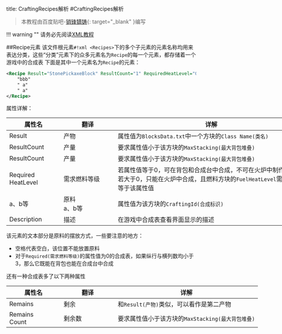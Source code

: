 title: CraftingRecipes解析
#CraftingRecipes解析

>本教程由百度贴吧-[销锋镝铸](http://tieba.baidu.com/home/main/?un=销锋镝铸){: target="\_blank" }编写

!!! warning ""
    请务必先阅读[XML教程][1]

##Recipe元素
该文件根元素`#!xml <Recipes>`下的多个子元素的元素名称均用来表达分类，这些“分类”元素下的众多元素名为`Recipe`的每一个元素，都存储着一个游戏中的合成表
下面是其中一个元素名为`Recipe`的元素：
```xml
<Recipe Result="StonePickaxeBlock" ResultCount="1" RequiredHeatLevel="0" a="stick" b="cobblestone" Description="Make a stone tool">
    "bbb"
    " a"
    " a"
</Recipe>
```
属性详解：
<style>
	article th, td{
		vertical-align:middle !important;
	}
</style>
<table style="table-layout:fixed; min-width:50rem;">
	<thead>
		<tr>
			<th style="width: 8rem;word-break: break-all">属性名</th>
			<th style="width: 8rem;">翻译</th>
			<th>详解</th>
		</tr>
	</thead>
	<tbody>
		<tr>
			<td>Result</td>
			<td>产物</td>
			<td>属性值为<code>BlocksData.txt</code>中一个方块的<code>Class Name(类名)</code></td>
		</tr>
		<tr>
			<td>ResultCount</td>
			<td>产量</td>
			<td>要求属性值小于该方块的<code>MaxStacking(最大背包堆叠)</code></td>
		</tr>
		<tr>
			<td>ResultCount</td>
			<td>产量</td>
			<td>要求属性值小于该方块的<code>MaxStacking(最大背包堆叠)</code></td>
		</tr>
		<tr>
			<td>Required<br />HeatLevel</td>
			<td>需求燃料等级</td>
			<td>若属性值等于0，可在背包和合成台中合成，不可在火炉中制作<br />
			若大于0，只能在火炉中合成，且燃料方块的<code>FuelHeatLevel</code>需要大于等于该属性值</td>
		</tr>
		<tr>
			<td>a、b等</td>
			<td>原料<br />a、b等</td>
			<td>属性值为该方块的<code>CraftingId(合成标识)</code></td>
		</tr>
		<tr>
			<td>Description</td>
			<td>描述</td>
			<td>在游戏中合成表查看界面显示的描述</code></td>
		</tr>
	</tbody>
</table>
该元素的文本部分是原料的摆放方式，一些要注意的地方：

* 空格代表空白，该位置不能放置原料
* 对于`Required(需求燃料等级)`的属性值为0的合成表，如果纵行与横列数均小于3，那么它既能在背包也能在合成台中合成

还有一种合成表多了以下两种属性
<table style="table-layout:fixed; min-width:50rem;">
	<thead>
		<tr>
			<th style="width: 8rem;word-break: break-all">属性名</th>
			<th style="width: 8rem;">翻译</th>
			<th>详解</th>
		</tr>
	</thead>
	<tbody>
		<tr>
			<td>Remains</td>
			<td>剩余</td>
			<td>和<code>Result(产物)</code>类似，可以看作是第二产物</td>
		</tr>
		<tr>
			<td>Remains<br />Count</td>
			<td>剩余数</td>
			<td>要求属性值小于该方块的<code>MaxStacking(最大背包堆叠)</code></td>
		</tr>
	</tbody>
</table>

[1]: xml_tutorial.md